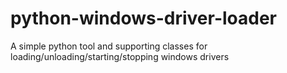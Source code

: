 # python-windows-driver-loader
A simple python tool and supporting classes for loading/unloading/starting/stopping windows drivers
